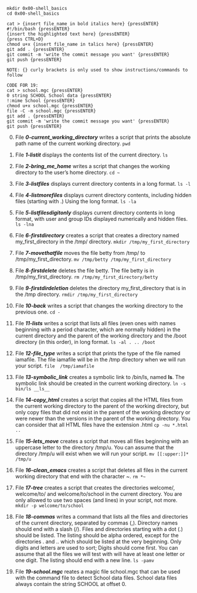     mkdir 0x00-shell_basics
    cd 0x00-shell_basics
    
    cat > {insert file_name in bold italics here} {pressENTER}
    #!/bin/bash {pressENTER}
    {insert the highlighted text here} {pressENTER}
    {press CTRL+D}
    chmod u+x {insert file_name in talics here} {pressENTER}
    git add . {pressENTER}
    git commit -m 'write the commit message you want' {pressENTER}
    git push {pressENTER}
    
    NOTE: {} curly brackets is only used to show instructions/commands to follow
    
    CODE FOR 19:
    cat > school.mgc {pressENTER}
    0 string SCHOOL School data {pressENTER}
    !:mime School {pressENTER}
    chmod u+x school.mgc {pressENTER}
    file -C -m school.mgc {pressENTER}
    git add . {pressENTER}
    git commit -m 'write the commit message you want' {pressENTER}
    git push {pressENTER}
    
00. File ***0-current_working_directory*** writes a script that prints the absolute path name of the current working directory. `pwd`
  
01. File ***1-listit*** displays the contents list of the current directory. `ls`

02. File ***2-bring_me_home*** writes a script that changes the working directory to the user’s home directory. `cd ~`

03. File ***3-listfiles*** displays current directory contents in a long format. ``ls -l``

04. File ***4-listmorefiles*** displays current directory contents, including hidden files (starting with .) Using the long format. `ls -la`

05. File ***5-listfilesdigitonly*** displays current directory contents in long format, with user and group IDs displayed numerically and hidden files. `ls -lna`

06. File ***6-firstdirectory*** creates a script that creates a directory named my_first_directory in the /tmp/ directory. `mkdir /tmp/my_first_directory`

07. File ***7-movethatfile*** moves the file betty from /tmp/ to /tmp/my_first_directory. `mv /tmp/betty /tmp/my_first_directory`

08. File ***8-firstdelete*** deletes the file betty. The file betty is in /tmp/my_first_directory. `rm /tmp/my_first_directory/betty`

09. File ***9-firstdirdeletion*** deletes the directory my_first_directory that is in the /tmp directory. `rmdir /tmp/my_first_directory`

10. File ***10-back*** writes a script that changes the working directory to the previous one. `cd -`

11. File ***11-lists*** writes a script that lists all files (even ones with names beginning with a period character, which are normally hidden) in the current directory and the parent of the working directory and the /boot directory (in this order), in long format. `ls -al . .. /boot`

12. File ***12-file_type*** writes a script that prints the type of the file named iamafile. The file iamafile will be in the /tmp directory when we will run your script. `file  /tmp/iamafile`

13. File ***13-symbolic_link*** creates a symbolic link to /bin/ls, named __ls__. The symbolic link should be created in the current working directory. `ln -s bin/ls __ls__`

14. File ***14-copy_html*** creates a script that copies all the HTML files from the current working directory to the parent of the working directory, but only copy files that did not exist in the parent of the working directory or were newer than the versions in the parent of the working directory. You can consider that all HTML files have the extension .html `cp -nu *.html ..`

15. File ***15-lets_move*** creates a script that moves all files beginning with an uppercase letter to the directory /tmp/u. You can assume that the directory /tmp/u will exist when we will run your script. `mv [[:upper:]]* /tmp/u`

16. File ***16-clean_emacs*** creates a script that deletes all files in the current working directory that end with the character ~. `rm *~`

17. File ***17-tree*** creates a script that creates the directories welcome/, welcome/to/ and welcome/to/school in the current directory. You are only allowed to use two spaces (and lines) in your script, not more. `mkdir -p welcome/to/school`

18. File ***18-commas*** writes a command that lists all the files and directories of the current directory, separated by commas (,). Directory names should end with a slash (/). Files and directories starting with a dot (.) should be listed. The listing should be alpha ordered, except for the directories . and .. which should be listed at the very beginning. Only digits and letters are used to sort; Digits should come first. You can assume that all the files we will test with will have at least one letter or one digit. The listing should end with a new line. `ls -pamv`

19. File ***19-school.mgc*** reates a magic file school.mgc that can be used with the command file to detect School data files. School data files always contain the string SCHOOL at offset 0.
